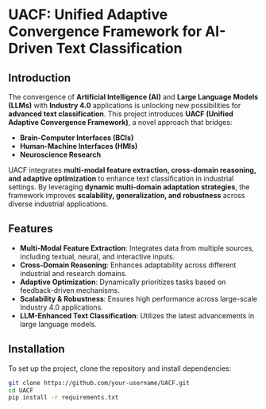 # UACF: Unified Adaptive Convergence Framework for AI-Driven Text Classification

## Introduction
The convergence of **Artificial Intelligence (AI)** and **Large Language Models (LLMs)** with **Industry 4.0** applications is unlocking new possibilities for **advanced text classification**. This project introduces **UACF (Unified Adaptive Convergence Framework)**, a novel approach that bridges:
- **Brain-Computer Interfaces (BCIs)**
- **Human-Machine Interfaces (HMIs)**
- **Neuroscience Research**

UACF integrates **multi-modal feature extraction, cross-domain reasoning, and adaptive optimization** to enhance text classification in industrial settings. By leveraging **dynamic multi-domain adaptation strategies**, the framework improves **scalability, generalization, and robustness** across diverse industrial applications.

## Features
- **Multi-Modal Feature Extraction**: Integrates data from multiple sources, including textual, neural, and interactive inputs.
- **Cross-Domain Reasoning**: Enhances adaptability across different industrial and research domains.
- **Adaptive Optimization**: Dynamically prioritizes tasks based on feedback-driven mechanisms.
- **Scalability & Robustness**: Ensures high performance across large-scale Industry 4.0 applications.
- **LLM-Enhanced Text Classification**: Utilizes the latest advancements in large language models.

## Installation
To set up the project, clone the repository and install dependencies:
```sh
git clone https://github.com/your-username/UACF.git
cd UACF
pip install -r requirements.txt

